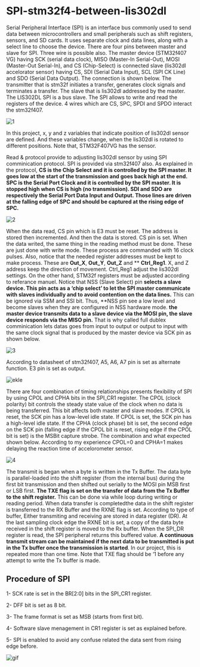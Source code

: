 # SPI-stm32f4-between-lis302dl

Serial Peripheral Interface (SPI) is an interface bus commonly used to send data between microcontrollers and small peripherals such as shift registers, sensors, and SD cards. It uses separate clock and data lines, along with a select line to choose the device. There are four pins between master and slave for SPI. Three wire is possible also. The master device (STM32f407 VG) having SCK (serial data clock), MISO (Master-In Serial-Out), MOSI (Master-Out Serial-In), and CS (Chip-Select) is connected slave (lis302dl accelorator sensor) having CS, SDI (Serial Data Input), SCL (SPI CK Line) and SDO (Serial Data Output). The connection is shown below. The transmitter that is stm32f initiates a transfer, generates clock signals and terminates a transfer. The slave that is lis302dl addressed by the master. The LIS302DL SPI is a bus slave. The SPI allows to write and read the registers of the device. 4 wires which are CS, SPC, SPDI and SPDO interact the stm32f407.

![1](https://github.com/yasinsulhan/SPI-stm32f4-between-lis302dl/assets/109728194/3d33a9ad-80d2-47b5-be7d-3b8e71ca50c4)

In this project, x, y and z variables that indicate position of lis302dl sensor are defined. And these variables change, when the lis302dl is rotated to different positions. Note that, STM32F407VG has the sensor.

Read & protocol provide to adjusting lis302dl sensor by using SPI comminication protocol. SPI is provided via stm32f407 also. As explained in the protocol, **CS is the Chip Select and it is controlled by the SPI master. It goes low at the start of the transmission and goes back high at the end. SPC is the Serial Port Clock and it is controlled by the SPI master. It is stopped high when CS is high (no transmission). SDI and SDO are respectively the Serial Port Data Input and Output. Those lines are driven at the falling edge of SPC and should be captured at the rising edge of SPC.**

![2](https://github.com/yasinsulhan/SPI-stm32f4-between-lis302dl/assets/109728194/5af700c9-e3e1-4708-a4ce-0e3047ded070)

When the data read, CS pin which is E3 must be reset. The address is stored then incremented. And then the data is stored. CS pin is set. When the data writed, the same thing in the reading method must be done. These are just done with write mode. These process are commanded with 16 clock pulses. Also, notice that the needed register addresses must be kept to make process. These are **Out_X**, **Out_Y**, **Out_Z** and ** **Ctrl_Reg1**. X, and Z address keep the direction of movement. Ctrl_Reg1 adjust the lis302dl settings. On the other hand, STM32f registers must be adjusted according to referance manuel. Notice that NSS (Slave Select) pin **selects a slave device. This pin acts as a ‘chip select’ to let the SPI master communicate with slaves individually and to avoid contention on the data lines.** This can be ignored via SSM and SSI bit. Thus, **NSS pin see a low level and become slaves when they are configured in NSS hardware mode. **the master device transmits data to a slave device via the MOSI pin, the slave device responds via the MISO pin.** That is why called full dublex comminication lets datas goes from input to output or output to input with the same clock signal that is produced by the master device via SCK pin as shown below.

![3](https://github.com/yasinsulhan/SPI-stm32f4-between-lis302dl/assets/109728194/57b86c77-e195-4e83-b821-b2a62e0e67e1)

According to datasheet of stm32f407, A5, A6, A7 pin is set as alternate function. E3 pin is set as output. 

![ekle](https://github.com/yasinsulhan/SPI-stm32f4-between-lis302dl/assets/109728194/a9ecefc6-8a48-4a9a-9cc8-286a645d54c7)

There are four combination of timing relationships presents flexibility of SPI by using CPOL and CPHA bits in the SPI_CR1 register. The CPOL (clock polarity) bit controls the steady state value of the clock when no data is being transferred. This bit affects both master and slave modes. If CPOL is reset, the SCK pin has a low-level idle state. If CPOL is set, the SCK pin has a high-level idle state. If the CPHA (clock phase) bit is set, the second edge on the SCK pin (falling edge if the CPOL bit is reset, rising edge if the CPOL bit is set) is the MSBit capture strobe. The combination and what expected shown below. According to my experience CPOL=0 and CPHA=1 makes delaying the reaction time of accelorometer sensor.

![4](https://github.com/yasinsulhan/SPI-stm32f4-between-lis302dl/assets/109728194/91a42a2c-1246-492b-a7bb-2648a793ae1f)

The transmit is began when a byte is written in the Tx Buffer. The data byte is parallel-loaded into the shift register (from the internal bus) during the first bit transmission and then shifted out serially to the MOSI pin MSB first or LSB first. **The TXE flag is set on the transfer of data from the Tx Buffer to the  shift register.** This can be done via while loop during writing or reading period. When data transfer is completedthe data in the shift register is transferred to the RX Buffer and the RXNE flag is set. According to type of buffer, Either transmiting and receiving are stored in data register (DR). At the last sampling clock edge the RXNE bit is set, a copy of the data byte received in the shift register is moved to the Rx buffer. When the SPI_DR register is read, the SPI peripheral returns this buffered value. **A continuous transmit stream can be maintained if the next data to be transmitted is put in the Tx buffer once the transmission is started**. In our project, this is repeated more than one time. Note that TXE flag should be ‘1 before any attempt to write the Tx buffer is made.

## Procedure of SPI
1- SCK rate is set in the BR[2:0] bits in the SPI_CR1 register.

2- DFF bit is set as 8 bit.

3- The frame format is set as MSB (starts from first bit).

4- Software slave menagement in CR1 register is set as explained before.

5- SPI is enabled to avoid any confuse related the data sent from rising edge before.

![gif](https://github.com/yasinsulhan/SPI-stm32f4-between-lis302dl/assets/109728194/9f87a756-21f5-417b-a227-176a333275e8)
